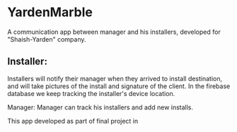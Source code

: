 # YardenMarble

A communication app between manager and his installers, developed for "Shaish-Yarden" company.

## Installer:
Installers will notify their manager when they arrived to install destination, 
and will take pictures of the install and signature of the client.
In the firebase database we keep tracking the installer's device location.

Manager:
Manager can track his installers and add new installs.

This app developed as part of final project in 
